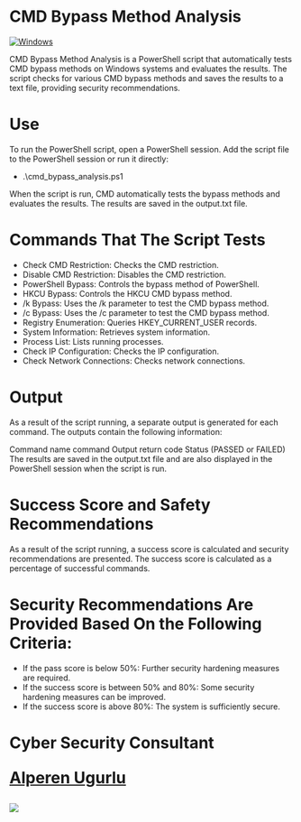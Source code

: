 # CMD Bypass Method Analysis

[![Windows](https://svgshare.com/i/ZhY.svg)](https://svgshare.com/i/ZhY.svg)

CMD Bypass Method Analysis is a PowerShell script that automatically tests CMD bypass methods on Windows systems and evaluates the results. The script checks for various CMD bypass methods and saves the results to a text file, providing security recommendations.

# Use

To run the PowerShell script, open a PowerShell session.
Add the script file to the PowerShell session or run it directly:

* .\cmd_bypass_analysis.ps1

When the script is run, CMD automatically tests the bypass methods and evaluates the results.
The results are saved in the output.txt file.

# Commands That The Script Tests

- Check CMD Restriction: Checks the CMD restriction.
- Disable CMD Restriction: Disables the CMD restriction.
- PowerShell Bypass: Controls the bypass method of PowerShell.
- HKCU Bypass: Controls the HKCU CMD bypass method.
- /k Bypass: Uses the /k parameter to test the CMD bypass method.
- /c Bypass: Uses the /c parameter to test the CMD bypass method.
- Registry Enumeration: Queries HKEY_CURRENT_USER records.
- System Information: Retrieves system information.
- Process List: Lists running processes.
- Check IP Configuration: Checks the IP configuration.
- Check Network Connections: Checks network connections.

# Output
As a result of the script running, a separate output is generated for each command. The outputs contain the following information:

Command name
command
Output
return code
Status (PASSED or FAILED)
The results are saved in the output.txt file and are also displayed in the PowerShell session when the script is run.

# Success Score and Safety Recommendations

As a result of the script running, a success score is calculated and security recommendations are presented. The success score is calculated as a percentage of successful commands. 

# Security Recommendations Are Provided Based On the Following Criteria:

- If the pass score is below 50%: Further security hardening measures are required.
- If the success score is between 50% and 80%: Some security hardening measures can be improved.
- If the success score is above 80%: The system is sufficiently secure.

# Cyber Security Consultant <p><a href="https://www.linkedin.com/in/alperen-ugurlu-7b57b7178/">Alperen Ugurlu</a></p>

<picture>
<source
  srcset="https://github-readme-stats.vercel.app/api?username=alperenugurlu&show_icons=true&theme=dark"
  media="(prefers-color-scheme: dark)"
/>
<source
  srcset="https://github-readme-stats.vercel.app/api?username=alperenugurlu&show_icons=true"
  media="(prefers-color-scheme: light), (prefers-color-scheme: no-preference)"
/>
<img src="https://github-readme-stats.vercel.app/api?username=alperenugurlu&show_icons=true" />
</picture>






